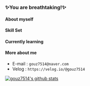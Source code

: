 ### ✨You are breathtaking!✨
#### About myself

#### Skill Set

#### Currently learning

#### More about me
* E-mail : `gouz7514@naver.com`  
* Velog : `https://velog.io/@gouz7514`  

<!--
**gouz7514/gouz7514** is a ✨ _special_ ✨ repository because its `README.md` (this file) appears on your GitHub profile.

Here are some ideas to get you started:

- 🔭 I’m currently working on ...
- 🌱 I’m currently learning ...
- 👯 I’m looking to collaborate on ...
- 🤔 I’m looking for help with ...
- 💬 Ask me about ...
- 📫 How to reach me: ...
- 😄 Pronouns: ...
- ⚡ Fun fact: ...
-->
[![gouz7514's github stats](https://github-readme-stats.vercel.app/api?username=gouz7514)](https://github.com/anuraghazra/github-readme-stats)
